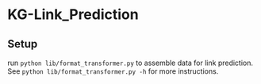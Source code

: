 # KG-Link_Prediction
## Setup
  run ```python lib/format_transformer.py``` to assemble data for link prediction.\
  See ```python lib/format_transformer.py -h``` for more instructions.
